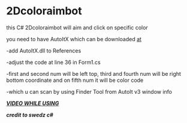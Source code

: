 # 2Dcoloraimbot
this C# 2Dcoloraimbot will aim and click on specific color

you need to have AutoItX which can be downloaded [at](https://www.autoitscript.com/site/autoit/downloads/)

-add AutoItX.dll to References

-adjust the code at line 36 in Form1.cs

-first and second num will be left top, third and fourth num will be right bottom coordinate and on fifth num it will be color code

-which u can scan by using Finder Tool from AutoIt v3 window info 

***[VIDEO WHILE USING](https://www.youtube.com/watch?v=ONwFx7Rb96Y)***


***credit to swedz c#***

